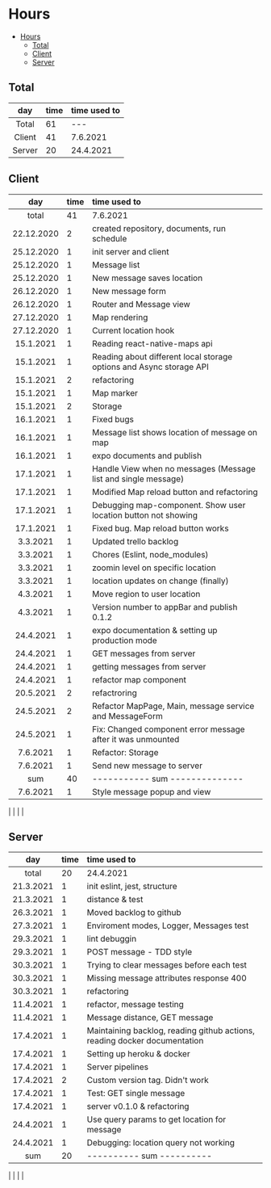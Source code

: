 # Hours
[//]: # (| | | | )
- [Hours](#hours)
  - [Total](#total)
  - [Client](#client)
  - [Server](#server)
## Total
|  day   | time | time used to |
| :----: | :--- | :----------- |
| Total  | 61   | ---          |
| Client | 41   | 7.6.2021     |
| Server | 20   | 24.4.2021    |

## Client
|    day     | time | time used to                                                        |
| :--------: | :--- | :------------------------------------------------------------------ |
|   total    | 41   | 7.6.2021                                                            |
| 22.12.2020 | 2    | created repository, documents, run schedule                         |
| 25.12.2020 | 1    | init server and client                                              |
| 25.12.2020 | 1    | Message list                                                        |
| 25.12.2020 | 1    | New message saves location                                          |
| 26.12.2020 | 1    | New message form                                                    |
| 26.12.2020 | 1    | Router and Message view                                             |
| 27.12.2020 | 1    | Map rendering                                                       |
| 27.12.2020 | 1    | Current location hook                                               |
| 15.1.2021  | 1    | Reading react-native-maps api                                       |
| 15.1.2021  | 1    | Reading about different local storage options and Async storage API |
| 15.1.2021  | 2    | refactoring                                                         |
| 15.1.2021  | 1    | Map marker                                                          |
| 15.1.2021  | 2    | Storage                                                             |
| 16.1.2021  | 1    | Fixed bugs                                                          |
| 16.1.2021  | 1    | Message list shows location of message on map                       |
| 16.1.2021  | 1    | expo documents and publish                                          |
| 17.1.2021  | 1    | Handle View when no messages (Message list and single message)      |
| 17.1.2021  | 1    | Modified Map reload button and refactoring                          |
| 17.1.2021  | 1    | Debugging map-component. Show user location button not showing      |
| 17.1.2021  | 1    | Fixed bug. Map reload button works                                  |
|  3.3.2021  | 1    | Updated trello backlog                                              |
|  3.3.2021  | 1    | Chores (Eslint, node_modules)                                       |
|  3.3.2021  | 1    | zoomin level on specific location                                   |
|  3.3.2021  | 1    | location updates on change (finally)                                |
|  4.3.2021  | 1    | Move region to user location                                        |
|  4.3.2021  | 1    | Version number to appBar and publish 0.1.2                          |
| 24.4.2021  | 1    | expo documentation & setting up production mode                     |
| 24.4.2021  | 1    | GET messages from server                                            |
| 24.4.2021  | 1    | getting messages from server                                        |
| 24.4.2021  | 1    | refactor map component                                              |
| 20.5.2021  | 2    | refactroring                                                        |
| 24.5.2021  | 2    | Refactor MapPage, Main, message service and MessageForm             |
| 24.5.2021  | 1    | Fix: Changed component error message after it was unmounted         |
|  7.6.2021  | 1    | Refactor: Storage                                                   |
|  7.6.2021  | 1    | Send new message to server                                          |
|    sum     | 40   | ----------- sum --------------                                      |
|  7.6.2021  | 1    | Style message popup and view                                        |

[//]: # (| | | | |)
| | | |
## Server
|    day    | time | time used to                                                              |
| :-------: | :--- | :------------------------------------------------------------------------ |
|   total   | 20   | 24.4.2021                                                                 |
| 21.3.2021 | 1    | init eslint, jest, structure                                              |
| 21.3.2021 | 1    | distance & test                                                           |
| 26.3.2021 | 1    | Moved backlog to github                                                   |
| 27.3.2021 | 1    | Enviroment modes, Logger, Messages test                                   |
| 29.3.2021 | 1    | lint debuggin                                                             |
| 29.3.2021 | 1    | POST message - TDD style                                                  |
| 30.3.2021 | 1    | Trying to clear messages before each test                                 |
| 30.3.2021 | 1    | Missing message attributes response 400                                   |
| 30.3.2021 | 1    | refactoring                                                               |
| 11.4.2021 | 1    | refactor, message testing                                                 |
| 11.4.2021 | 1    | Message distance, GET message                                             |
| 17.4.2021 | 1    | Maintaining backlog, reading github actions, reading docker documentation |
| 17.4.2021 | 1    | Setting up heroku & docker                                                |
| 17.4.2021 | 1    | Server pipelines                                                          |
| 17.4.2021 | 2    | Custom version tag. Didn't work                                           |
| 17.4.2021 | 1    | Test: GET single message                                                  |
| 17.4.2021 | 1    | server v0.1.0 & refactoring                                               |
| 24.4.2021 | 1    | Use query params to get location for message                              |
| 24.4.2021 | 1    | Debugging: location query not working                                     |
|    sum    | 20   | ---------- sum ----------                                                 |

| | | |
